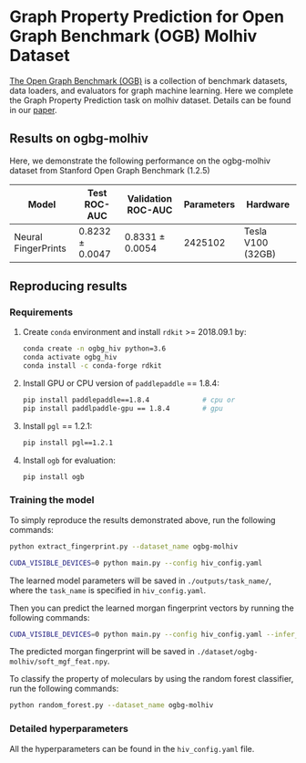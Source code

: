 # Graph Property Prediction for Open Graph Benchmark (OGB) Molhiv Dataset

[The Open Graph Benchmark (OGB)](https://ogb.stanford.edu/) is a collection of benchmark datasets, data loaders, and evaluators for graph machine learning. Here we complete the Graph Property Prediction task on molhiv dataset. Details can be found in our [paper](./Molecule_Representation_Learning_by_Leveraging_Chemical_Information.pdf).


## Results on ogbg-molhiv
Here, we demonstrate the following performance on the ogbg-molhiv dataset from Stanford Open Graph Benchmark (1.2.5)

| Model              |Test ROC-AUC    |Validation ROC-AUC  | Parameters    | Hardware |
| ------------------ |-------------------   | ----------------- | -------------- |----------|
|  Neural FingerPrints     | 0.8232 ± 0.0047 | 0.8331 ± 0.0054 | 2425102  | Tesla V100 (32GB) |


## Reproducing results
### Requirements

1. Create `conda` environment and install `rdkit` >= 2018.09.1 by:

    ```bash
    conda create -n ogbg_hiv python=3.6
    conda activate ogbg_hiv
    conda install -c conda-forge rdkit
    ```

2. Install GPU or CPU version of `paddlepaddle` == 1.8.4:

    ```bash
    pip install paddlepaddle==1.8.4             # cpu or
    pip install paddlpaddle-gpu == 1.8.4        # gpu
    ```

3. Install `pgl` == 1.2.1:

    ```bash
    pip install pgl==1.2.1
    ```

4. Install `ogb` for evaluation:

    ```bash
    pip install ogb
    ```

### Training the model
To simply reproduce the results demonstrated above, run the following commands: 

```bash
python extract_fingerprint.py --dataset_name ogbg-molhiv

CUDA_VISIBLE_DEVICES=0 python main.py --config hiv_config.yaml
```
The learned model parameters will be saved in `./outputs/task_name/`, where the `task_name` is specified in `hiv_config.yaml`.

Then you can predict the learned morgan fingerprint vectors by running the following commands:

```bash
CUDA_VISIBLE_DEVICES=0 python main.py --config hiv_config.yaml --infer_model ./outputs/task_name/model_name
```

The predicted morgan fingerprint will be saved in `./dataset/ogbg-molhiv/soft_mgf_feat.npy`.


To classify the property of moleculars by using the random forest classifier, run the following commands:

```bash
python random_forest.py --dataset_name ogbg-molhiv
```

### Detailed hyperparameters
All the hyperparameters can be found in the `hiv_config.yaml` file. 

